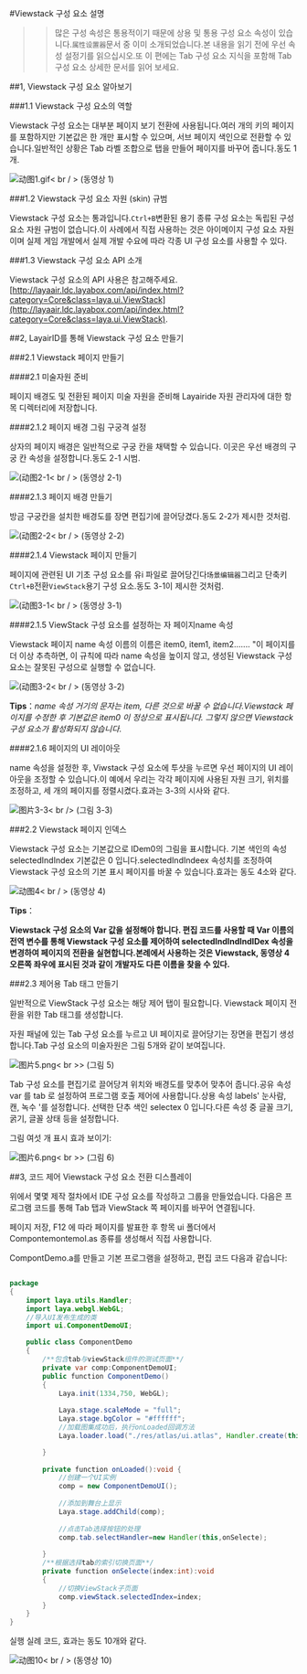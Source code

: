 #Viewstack 구성 요소 설명

>> 많은 구성 속성은 통용적이기 때문에 상용 및 통용 구성 요소 속성이 있습니다.`属性设置器`문서 중 이미 소개되었습니다.본 내용을 읽기 전에 우선 속성 설정기를 읽으십시오.또 이 편에는 Tab 구성 요소 지식을 포함해 Tab 구성 요소 상세한 문서를 읽어 보세요.

##1, Viewstack 구성 요소 알아보기

###1.1 Viewstack 구성 요소의 역할

Viewstack 구성 요소는 대부분 페이지 보기 전환에 사용됩니다.여러 개의 키의 페이지를 포함하지만 기본값은 한 개만 표시할 수 있으며, 서브 페이지 색인으로 전환할 수 있습니다.일반적인 상황은 Tab 라벨 조합으로 탭을 만들어 페이지를 바꾸어 줍니다.동도 1개.

![动图1.gif](img/1.gif)< br / > (동영상 1)

###1.2 Viewstack 구성 요소 자원 (skin) 규범

Viewstack 구성 요소는 통과입니다.`Ctrl+B`변환된 용기 종류 구성 요소는 독립된 구성 요소 자원 규범이 없습니다.이 사례에서 직접 사용하는 것은 아이메이지 구성 요소 자원이며 실제 게임 개발에서 실제 개발 수요에 따라 각종 UI 구성 요소를 사용할 수 있다.

###1.3 Viewstack 구성 요소 API 소개

Viewstack 구성 요소의 API 사용은 참고해주세요.[http://layaair.ldc.layabox.com/api/index.html?category=Core&class=laya.ui.ViewStack](http://layaair.ldc.layabox.com/api/index.html?category=Core&class=laya.ui.ViewStack).



##2, LayairID를 통해 Viewstack 구성 요소 만들기

###2.1 Viewstack 페이지 만들기

####2.1 미술자원 준비

페이지 배경도 및 전환된 페이지 미술 자원을 준비해 Layairide 자원 관리자에 대한 항목 디렉터리에 저장합니다.

####2.1.2 페이지 배경 그림 구궁격 설정

상자의 페이지 배경은 일반적으로 구궁 칸을 채택할 수 있습니다. 이곳은 우선 배경의 구궁 칸 속성을 설정합니다.동도 2-1 시범.

![(动图2-1](img/2-1.gif)< br / > (동영상 2-1)

####2.1.3 페이지 배경 만들기

방금 구궁칸을 설치한 배경도를 장면 편집기에 끌어당겼다.동도 2-2가 제시한 것처럼.

![(动图2-2](img/2-2.gif)< br / > (동영상 2-2)

####2.1.4 Viewstack 페이지 만들기

페이지에 관련된 UI 기초 구성 요소를 유i 파일로 끌어당긴다`场景编辑器`그리고 단축키`Ctrl+B`전환`ViewStack`용기 구성 요소.동도 3-1이 제시한 것처럼.

![(动图3-1](img/3-1.gif)< br / > (동영상 3-1)



####2.1.5 ViewStack 구성 요소를 설정하는 자 페이지name 속성

Viewstack 페이지 name 속성 이름의 이름은 item0, item1, item2....... "이 페이지를 더 이상 추측하면, 이 규칙에 따라 name 속성을 높이지 않고, 생성된 Viewstack 구성 요소는 잘못된 구성으로 실행할 수 없습니다.

![(动图3-2](img/3-2.gif)< br / > (동영상 3-2)

**Tips**：*name 속성 거기의 문자는 item, 다른 것으로 바꿀 수 없습니다.Viewstack 페이지를 수정한 후 기본값은 item0 이 정상으로 표시됩니다. 그렇지 않으면 Viewstack 구성 요소가 활성화되지 않습니다.*



####2.1.6 페이지의 UI 레이아웃

name 속성을 설정한 후, Viwstack 구성 요소에 투샷을 누르면 우선 페이지의 UI 레이아웃을 조정할 수 있습니다.이 예에서 우리는 각각 페이지에 사용된 자원 크기, 위치를 조정하고, 세 개의 페이지를 정렬시켰다.효과는 3-3의 시사와 같다.

​![图片3-3](img/3-3.png)< br /> (그림 3-3)



###2.2 Viewstack 페이지 인덱스

Viewstack 구성 요소는 기본값으로 IDem0의 그림을 표시합니다. 기본 색인의 속성 selectedIndIndex 기본값은 0 입니다.selectedIndIndeex 속성치를 조정하여 Viewstack 구성 요소의 기본 표시 페이지를 바꿀 수 있습니다.효과는 동도 4소와 같다.

![动图4](img/4.gif)< br / > (동영상 4)

**Tips**：

**Viewstack 구성 요소의 Var 값을 설정해야 합니다. 편집 코드를 사용할 때 Var 이름의 전역 변수를 통해 Viewstack 구성 요소를 제어하여 selectedIndIndIndIDex 속성을 변경하여 페이지의 전환을 실현합니다.본례에서 사용하는 것은 Viewstack, 동영상 4 오른쪽 좌우에 표시된 것과 같이 개발자도 다른 이름을 찾을 수 있다.**



###2.3 제어용 Tab 태그 만들기

일반적으로 ViewStack 구성 요소는 해당 제어 탭이 필요합니다. Viewstack 페이지 전환을 위한 Tab 태그를 생성합니다.

자원 패널에 있는 Tab 구성 요소를 누르고 UI 페이지로 끌어당기는 장면을 편집기 생성합니다.Tab 구성 요소의 미술자원은 그림 5개와 같이 보여집니다.

​![图片5.png](img/5.png)< br >>
(그림 5)

Tab 구성 요소를 편집기로 끌어당겨 위치와 배경도를 맞추어 맞추어 줍니다.공유 속성 var 를 tab 로 설정하여 프로그램 호출 제어에 사용합니다.상용 속성 labels' 눈사람, 캔, 녹수 '를 설정합니다. 선택한 단추 색인 selectex 0 입니다.다른 속성 중 글꼴 크기, 굵기, 글꼴 상태 등을 설정합니다.

그림 여섯 개 표시 효과 보이기:

​![图片6.png](img/6.png)< br >>
(그림 6)



##3, 코드 제어 Viewstack 구성 요소 전환 디스플레이

위에서 몇몇 제작 절차에서 IDE 구성 요소를 작성하고 그룹을 만들었습니다. 다음은 프로그램 코드를 통해 Tab 탭과 ViewStack 쪽 페이지를 바꾸어 연결됩니다.

페이지 저장, F12 에 따라 페이지를 발표한 후 항목 ui 폴더에서 CompontemontemoI.as 종류를 생성해서 직접 사용합니다.



CompontDemo.a를 만들고 기본 프로그램을 설정하고, 편집 코드 다음과 같습니다:


```java

package
{
	import laya.utils.Handler;
	import laya.webgl.WebGL;	
	//导入UI发布生成的类
	import ui.ComponentDemoUI;

	public class ComponentDemo
	{
		/**包含tab与viewStack组件的测试页面**/
		private var comp:ComponentDemoUI;		
		public function ComponentDemo()
		{
			Laya.init(1334,750, WebGL);
			
			Laya.stage.scaleMode = "full";
			Laya.stage.bgColor = "#ffffff";
			//加载图集成功后，执行onLoaded回调方法
			Laya.loader.load("./res/atlas/ui.atlas", Handler.create(this, onLoaded));

		}
		
		private function onLoaded():void {
			//创建一个UI实例
			comp = new ComponentDemoUI();
						
			//添加到舞台上显示
			Laya.stage.addChild(comp);
			
			//点击Tab选择按钮的处理
			comp.tab.selectHandler=new Handler(this,onSelecte);	
			
		}
		/**根据选择tab的索引切换页面**/
		private function onSelecte(index:int):void
		{
			//切换ViewStack子页面
			comp.viewStack.selectedIndex=index;
		}
	}
}
```


실행 실례 코드, 효과는 동도 10개와 같다.

![动图10](img/1.gif)< br / > (동영상 10)